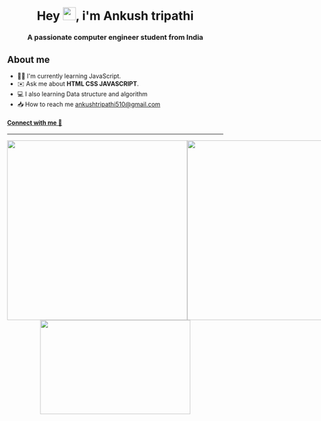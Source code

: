 <h1 align="center">Hey  <img width="30" height="30" src="https://camo.githubusercontent.com/e8e7b06ecf583bc040eb60e44eb5b8e0ecc5421320a92929ce21522dbc34c891/68747470733a2f2f6d656469612e67697068792e636f6d2f6d656469612f6876524a434c467a6361737252346961377a2f67697068792e676966">,
i'm Ankush tripathi</h1>
<h3 align="center">A passionate computer engineer student from India </h3>

<h2> About me</h2>

* 🧑‍💻 I'm currently learning JavaScript.
* ✉️ Ask me about **HTML CSS JAVASCRIPT**.
* 💻 I also learning Data structure and algorithm 
* 📥 How to reach me ankushtripathi510@gmail.com

[<h4 align="left"> Connect with me 💬</h4>](https://linktr.ee/ankushtripathii)
<hr>
<div style="display: flex; flex-direction: row;">
 <img class="img" width="420"  src="https://github-readme-stats.vercel.app/api?username=ankushtripathii&show_icons=true&theme=tokyonight" />
 <img class="img" width="420"  src="https://streak-stats.demolab.com/?user=ankushtripathii&theme=tokyonight" />
</div>
<div align="center">
 <img class="img" width="350" height="220"  src="https://github-readme-stats.vercel.app/api/top-langs/?username=ankushtripathii&theme=tokyonight" />
</div>
 

<!---
ankushtripathii/ankushtripathii is a ✨ special ✨ repository because its `README.md` (this file) appears on your GitHub profile.
You can click the Preview link to take a look at your changes.

--->
